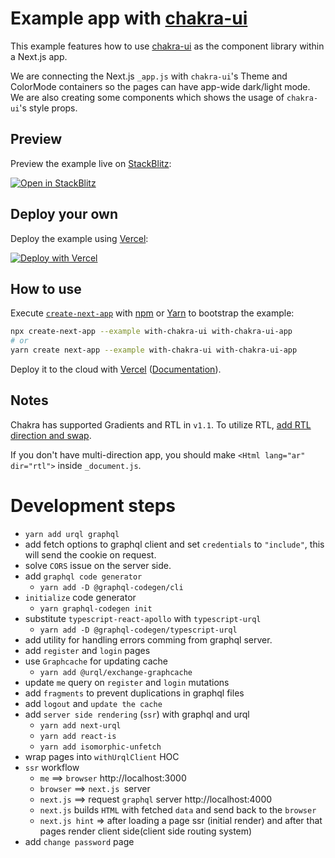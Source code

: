 # Example app with [chakra-ui](https://github.com/chakra-ui/chakra-ui)

This example features how to use [chakra-ui](https://github.com/chakra-ui/chakra-ui) as the component library within a Next.js app.

We are connecting the Next.js `_app.js` with `chakra-ui`'s Theme and ColorMode containers so the pages can have app-wide dark/light mode. We are also creating some components which shows the usage of `chakra-ui`'s style props.

## Preview

Preview the example live on [StackBlitz](http://stackblitz.com/):

[![Open in StackBlitz](https://developer.stackblitz.com/img/open_in_stackblitz.svg)](https://stackblitz.com/github/vercel/next.js/tree/canary/examples/with-chakra-ui)

## Deploy your own

Deploy the example using [Vercel](https://vercel.com?utm_source=github&utm_medium=readme&utm_campaign=next-example):

[![Deploy with Vercel](https://vercel.com/button)](https://vercel.com/new/git/external?repository-url=https://github.com/vercel/next.js/tree/canary/examples/with-chakra-ui&project-name=with-chakra-ui&repository-name=with-chakra-ui)

## How to use

Execute [`create-next-app`](https://github.com/vercel/next.js/tree/canary/packages/create-next-app) with [npm](https://docs.npmjs.com/cli/init) or [Yarn](https://yarnpkg.com/lang/en/docs/cli/create/) to bootstrap the example:

```bash
npx create-next-app --example with-chakra-ui with-chakra-ui-app
# or
yarn create next-app --example with-chakra-ui with-chakra-ui-app
```

Deploy it to the cloud with [Vercel](https://vercel.com/new?utm_source=github&utm_medium=readme&utm_campaign=next-example) ([Documentation](https://nextjs.org/docs/deployment)).

## Notes

Chakra has supported Gradients and RTL in `v1.1`. To utilize RTL, [add RTL direction and swap](https://chakra-ui.com/docs/features/rtl-support).

If you don't have multi-direction app, you should make `<Html lang="ar" dir="rtl">` inside `_document.js`.

# Development steps
- `yarn add urql graphql`
- add fetch options to graphql client and set `credentials` to  `"include"`, this will send the cookie on request.
- solve `CORS` issue on the server side.
- add `graphql code generator`
    - `yarn add -D @graphql-codegen/cli`
- `initialize` code generator
    - `yarn graphql-codegen init`
- substitute `typescript-react-apollo` with `typescript-urql`
    - `yarn add -D @graphql-codegen/typescript-urql`
- add utility for handling errors comming from graphql server.
- add `register` and `login` pages
- use `Graphcache` for updating cache
    - `yarn add @urql/exchange-graphcache`
- update `me` query on `register` and `login` mutations
- add `fragments` to prevent duplications in graphql files
- add `logout` and `update the cache`
- add `server side rendering` (`ssr`) with graphql and urql
    - `yarn add next-urql`
    - `yarn add react-is`
    - `yarn add isomorphic-unfetch`
- wrap pages into `withUrqlClient` HOC
- `ssr` workflow
    - `me` ==> `browser` http://localhost:3000
    - `browser` ==> `next.js `server
    - `next.js` ==> request `graphql` server http://localhost:4000
    - `next.js` builds `HTML` with fetched `data` and send back to the `browser`
    - `next.js hint` => after loading a page ssr (initial render) and after that pages render client side(client side routing system)
- add `change password` page